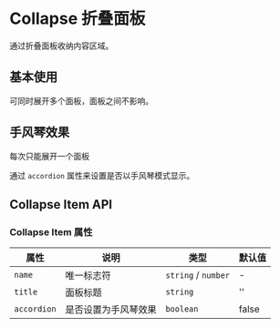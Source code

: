 # Collapse 折叠面板

通过折叠面板收纳内容区域。

## 基本使用

可同时展开多个面板，面板之间不影响。

<demo vue="./example/base.vue"></demo>

## 手风琴效果

每次只能展开一个面板

通过 `accordion` 属性来设置是否以手风琴模式显示。

<demo vue="./example/accordion.vue"></demo>

## Collapse Item API

### Collapse Item 属性

| 属性        | 说明                 | 类型                | 默认值 |
| ----------- | -------------------- | ------------------- | ------ |
| `name`      | 唯一标志符           | `string` / `number` | -      |
| `title`     | 面板标题             | `string`            | ''     |
| `accordion` | 是否设置为手风琴效果 | `boolean`           | false  |
